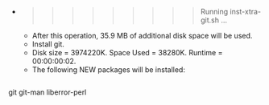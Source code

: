 * >>>>>>>>> Running inst-xtra-git.sh ...
  * After this operation, 35.9 MB of additional disk space will be used.
  * Install git.
  * Disk size = 3974220K. Space Used = 38280K. Runtime = 00:00:00:02.
  * The following NEW packages will be installed:
  ```bash
git git-man liberror-perl
  ```
